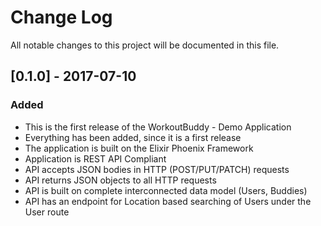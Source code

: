 # Change Log

All notable changes to this project will be documented in this file.

## [0.1.0] - 2017-07-10
### Added

- This is the first release of the WorkoutBuddy - Demo Application
- Everything has been added, since it is a first release
- The application is built on the Elixir Phoenix Framework
- Application is REST API Compliant
- API accepts JSON bodies in HTTP (POST/PUT/PATCH) requests
- API returns JSON objects to all HTTP requests
- API is built on complete interconnected data model (Users, Buddies)
- API has an endpoint for Location based searching of Users under the User route

